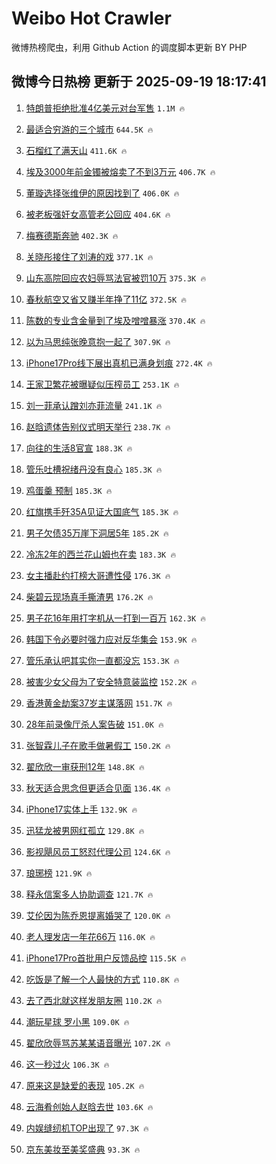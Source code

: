 # Weibo Hot Crawler 



微博热榜爬虫，利用 Github Action 的调度脚本更新 BY PHP 


## 微博今日热榜 更新于 2025-09-19 18:17:41 
1. [特朗普拒绝批准4亿美元对台军售](https://s.weibo.com/weibo?q=%23%E7%89%B9%E6%9C%97%E6%99%AE%E6%8B%92%E7%BB%9D%E6%89%B9%E5%87%864%E4%BA%BF%E7%BE%8E%E5%85%83%E5%AF%B9%E5%8F%B0%E5%86%9B%E5%94%AE%23&t=31&band_rank=1&Refer=top) `1.1M 🔥` 

1. [最适合穷游的三个城市](https://s.weibo.com/weibo?q=%E6%9C%80%E9%80%82%E5%90%88%E7%A9%B7%E6%B8%B8%E7%9A%84%E4%B8%89%E4%B8%AA%E5%9F%8E%E5%B8%82&t=31&band_rank=2&Refer=top) `644.5K 🔥` 

1. [石榴红了满天山](https://s.weibo.com/weibo?q=%23%E7%9F%B3%E6%A6%B4%E7%BA%A2%E4%BA%86%E6%BB%A1%E5%A4%A9%E5%B1%B1%23&t=31&band_rank=3&Refer=top) `411.6K 🔥` 

1. [埃及3000年前金镯被熔卖了不到3万元](https://s.weibo.com/weibo?q=%23%E5%9F%83%E5%8F%8A3000%E5%B9%B4%E5%89%8D%E9%87%91%E9%95%AF%E8%A2%AB%E7%86%94%E5%8D%96%E4%BA%86%E4%B8%8D%E5%88%B03%E4%B8%87%E5%85%83%23&t=31&band_rank=4&Refer=top) `406.7K 🔥` 

1. [董璇选择张维伊的原因找到了](https://s.weibo.com/weibo?q=%E8%91%A3%E7%92%87%E9%80%89%E6%8B%A9%E5%BC%A0%E7%BB%B4%E4%BC%8A%E7%9A%84%E5%8E%9F%E5%9B%A0%E6%89%BE%E5%88%B0%E4%BA%86&t=31&band_rank=5&Refer=top) `406.0K 🔥` 

1. [被老板强奸女高管老公回应](https://s.weibo.com/weibo?q=%23%E8%A2%AB%E8%80%81%E6%9D%BF%E5%BC%BA%E5%A5%B8%E5%A5%B3%E9%AB%98%E7%AE%A1%E8%80%81%E5%85%AC%E5%9B%9E%E5%BA%94%23&t=31&band_rank=6&Refer=top) `404.6K 🔥` 

1. [梅赛德斯奔驰](https://s.weibo.com/weibo?q=%E6%A2%85%E8%B5%9B%E5%BE%B7%E6%96%AF%E5%A5%94%E9%A9%B0&t=31&band_rank=7&Refer=top) `402.3K 🔥` 

1. [关晓彤接住了刘涛的戏](https://s.weibo.com/weibo?q=%E5%85%B3%E6%99%93%E5%BD%A4%E6%8E%A5%E4%BD%8F%E4%BA%86%E5%88%98%E6%B6%9B%E7%9A%84%E6%88%8F&t=31&band_rank=8&Refer=top) `377.1K 🔥` 

1. [山东高院回应农妇辱骂法官被罚10万](https://s.weibo.com/weibo?q=%23%E5%B1%B1%E4%B8%9C%E9%AB%98%E9%99%A2%E5%9B%9E%E5%BA%94%E5%86%9C%E5%A6%87%E8%BE%B1%E9%AA%82%E6%B3%95%E5%AE%98%E8%A2%AB%E7%BD%9A10%E4%B8%87%23&t=31&band_rank=9&Refer=top) `375.3K 🔥` 

1. [春秋航空又省又赚半年挣了11亿](https://s.weibo.com/weibo?q=%23%E6%98%A5%E7%A7%8B%E8%88%AA%E7%A9%BA%E5%8F%88%E7%9C%81%E5%8F%88%E8%B5%9A%E5%8D%8A%E5%B9%B4%E6%8C%A3%E4%BA%8611%E4%BA%BF%23&t=31&band_rank=10&Refer=top) `372.5K 🔥` 

1. [陈数的专业含金量到了埃及噌噌暴涨](https://s.weibo.com/weibo?q=%E9%99%88%E6%95%B0%E7%9A%84%E4%B8%93%E4%B8%9A%E5%90%AB%E9%87%91%E9%87%8F%E5%88%B0%E4%BA%86%E5%9F%83%E5%8F%8A%E5%99%8C%E5%99%8C%E6%9A%B4%E6%B6%A8&t=31&band_rank=11&Refer=top) `370.4K 🔥` 

1. [以为马思纯张晚意抱一起了](https://s.weibo.com/weibo?q=%E4%BB%A5%E4%B8%BA%E9%A9%AC%E6%80%9D%E7%BA%AF%E5%BC%A0%E6%99%9A%E6%84%8F%E6%8A%B1%E4%B8%80%E8%B5%B7%E4%BA%86&t=31&band_rank=12&Refer=top) `307.9K 🔥` 

1. [iPhone17Pro线下展出真机已满身划痕](https://s.weibo.com/weibo?q=%23iPhone17Pro%E7%BA%BF%E4%B8%8B%E5%B1%95%E5%87%BA%E7%9C%9F%E6%9C%BA%E5%B7%B2%E6%BB%A1%E8%BA%AB%E5%88%92%E7%97%95%23&t=31&band_rank=13&Refer=top) `272.4K 🔥` 

1. [王家卫繁花被曝疑似压榨员工](https://s.weibo.com/weibo?q=%E7%8E%8B%E5%AE%B6%E5%8D%AB%E7%B9%81%E8%8A%B1%E8%A2%AB%E6%9B%9D%E7%96%91%E4%BC%BC%E5%8E%8B%E6%A6%A8%E5%91%98%E5%B7%A5&t=31&band_rank=14&Refer=top) `253.1K 🔥` 

1. [刘一菲承认蹭刘亦菲流量](https://s.weibo.com/weibo?q=%23%E5%88%98%E4%B8%80%E8%8F%B2%E6%89%BF%E8%AE%A4%E8%B9%AD%E5%88%98%E4%BA%A6%E8%8F%B2%E6%B5%81%E9%87%8F%23&t=31&band_rank=15&Refer=top) `241.1K 🔥` 

1. [赵晗遗体告别仪式明天举行](https://s.weibo.com/weibo?q=%23%E8%B5%B5%E6%99%97%E9%81%97%E4%BD%93%E5%91%8A%E5%88%AB%E4%BB%AA%E5%BC%8F%E6%98%8E%E5%A4%A9%E4%B8%BE%E8%A1%8C%23&t=31&band_rank=16&Refer=top) `238.7K 🔥` 

1. [向往的生活8官宣](https://s.weibo.com/weibo?q=%23%E5%90%91%E5%BE%80%E7%9A%84%E7%94%9F%E6%B4%BB8%E5%AE%98%E5%AE%A3%23&t=31&band_rank=17&Refer=top) `188.3K 🔥` 

1. [管乐吐槽祝绪丹没有良心](https://s.weibo.com/weibo?q=%E7%AE%A1%E4%B9%90%E5%90%90%E6%A7%BD%E7%A5%9D%E7%BB%AA%E4%B8%B9%E6%B2%A1%E6%9C%89%E8%89%AF%E5%BF%83&t=31&band_rank=18&Refer=top) `185.3K 🔥` 

1. [鸡蛋羹 预制](https://s.weibo.com/weibo?q=%E9%B8%A1%E8%9B%8B%E7%BE%B9%20%E9%A2%84%E5%88%B6&t=31&band_rank=19&Refer=top) `185.3K 🔥` 

1. [红旗携手歼35A见证大国底气](https://s.weibo.com/weibo?q=%23%E7%BA%A2%E6%97%97%E6%90%BA%E6%89%8B%E6%AD%BC35A%E8%A7%81%E8%AF%81%E5%A4%A7%E5%9B%BD%E5%BA%95%E6%B0%94%23&t=31&band_rank=20&Refer=top) `185.3K 🔥` 

1. [男子欠债35万崖下洞居5年](https://s.weibo.com/weibo?q=%23%E7%94%B7%E5%AD%90%E6%AC%A0%E5%80%BA35%E4%B8%87%E5%B4%96%E4%B8%8B%E6%B4%9E%E5%B1%855%E5%B9%B4%23&t=31&band_rank=21&Refer=top) `185.2K 🔥` 

1. [冷冻2年的西兰花山姆也在卖](https://s.weibo.com/weibo?q=%23%E5%86%B7%E5%86%BB2%E5%B9%B4%E7%9A%84%E8%A5%BF%E5%85%B0%E8%8A%B1%E5%B1%B1%E5%A7%86%E4%B9%9F%E5%9C%A8%E5%8D%96%23&t=31&band_rank=22&Refer=top) `183.3K 🔥` 

1. [女主播赴约打榜大哥遭性侵](https://s.weibo.com/weibo?q=%23%E5%A5%B3%E4%B8%BB%E6%92%AD%E8%B5%B4%E7%BA%A6%E6%89%93%E6%A6%9C%E5%A4%A7%E5%93%A5%E9%81%AD%E6%80%A7%E4%BE%B5%23&t=31&band_rank=23&Refer=top) `176.3K 🔥` 

1. [柴碧云现场真手撕渣男](https://s.weibo.com/weibo?q=%E6%9F%B4%E7%A2%A7%E4%BA%91%E7%8E%B0%E5%9C%BA%E7%9C%9F%E6%89%8B%E6%92%95%E6%B8%A3%E7%94%B7&t=31&band_rank=24&Refer=top) `176.2K 🔥` 

1. [男子花16年用打字机从一打到一百万](https://s.weibo.com/weibo?q=%E7%94%B7%E5%AD%90%E8%8A%B116%E5%B9%B4%E7%94%A8%E6%89%93%E5%AD%97%E6%9C%BA%E4%BB%8E%E4%B8%80%E6%89%93%E5%88%B0%E4%B8%80%E7%99%BE%E4%B8%87&t=31&band_rank=25&Refer=top) `162.3K 🔥` 

1. [韩国下令必要时强力应对反华集会](https://s.weibo.com/weibo?q=%23%E9%9F%A9%E5%9B%BD%E4%B8%8B%E4%BB%A4%E5%BF%85%E8%A6%81%E6%97%B6%E5%BC%BA%E5%8A%9B%E5%BA%94%E5%AF%B9%E5%8F%8D%E5%8D%8E%E9%9B%86%E4%BC%9A%23&t=31&band_rank=26&Refer=top) `153.9K 🔥` 

1. [管乐承认吧其实你一直都没忘](https://s.weibo.com/weibo?q=%23%E7%AE%A1%E4%B9%90%E6%89%BF%E8%AE%A4%E5%90%A7%E5%85%B6%E5%AE%9E%E4%BD%A0%E4%B8%80%E7%9B%B4%E9%83%BD%E6%B2%A1%E5%BF%98%23&t=31&band_rank=27&Refer=top) `153.3K 🔥` 

1. [被害少女父母为了安全特意装监控](https://s.weibo.com/weibo?q=%23%E8%A2%AB%E5%AE%B3%E5%B0%91%E5%A5%B3%E7%88%B6%E6%AF%8D%E4%B8%BA%E4%BA%86%E5%AE%89%E5%85%A8%E7%89%B9%E6%84%8F%E8%A3%85%E7%9B%91%E6%8E%A7%23&t=31&band_rank=28&Refer=top) `152.2K 🔥` 

1. [香港黄金劫案37岁主谋落网](https://s.weibo.com/weibo?q=%23%E9%A6%99%E6%B8%AF%E9%BB%84%E9%87%91%E5%8A%AB%E6%A1%8837%E5%B2%81%E4%B8%BB%E8%B0%8B%E8%90%BD%E7%BD%91%23&t=31&band_rank=29&Refer=top) `151.7K 🔥` 

1. [28年前录像厅杀人案告破](https://s.weibo.com/weibo?q=%2328%E5%B9%B4%E5%89%8D%E5%BD%95%E5%83%8F%E5%8E%85%E6%9D%80%E4%BA%BA%E6%A1%88%E5%91%8A%E7%A0%B4%23&t=31&band_rank=30&Refer=top) `151.0K 🔥` 

1. [张智霖儿子在歌手做暑假工](https://s.weibo.com/weibo?q=%E5%BC%A0%E6%99%BA%E9%9C%96%E5%84%BF%E5%AD%90%E5%9C%A8%E6%AD%8C%E6%89%8B%E5%81%9A%E6%9A%91%E5%81%87%E5%B7%A5&t=31&band_rank=31&Refer=top) `150.2K 🔥` 

1. [翟欣欣一审获刑12年](https://s.weibo.com/weibo?q=%23%E7%BF%9F%E6%AC%A3%E6%AC%A3%E4%B8%80%E5%AE%A1%E8%8E%B7%E5%88%9112%E5%B9%B4%23&t=31&band_rank=32&Refer=top) `148.8K 🔥` 

1. [秋天适合思念但更适合见面](https://s.weibo.com/weibo?q=%23%E7%A7%8B%E5%A4%A9%E9%80%82%E5%90%88%E6%80%9D%E5%BF%B5%E4%BD%86%E6%9B%B4%E9%80%82%E5%90%88%E8%A7%81%E9%9D%A2%23&t=31&band_rank=33&Refer=top) `136.4K 🔥` 

1. [iPhone17实体上手](https://s.weibo.com/weibo?q=iPhone17%E5%AE%9E%E4%BD%93%E4%B8%8A%E6%89%8B&t=31&band_rank=34&Refer=top) `132.9K 🔥` 

1. [迅猛龙被男网红孤立](https://s.weibo.com/weibo?q=%E8%BF%85%E7%8C%9B%E9%BE%99%E8%A2%AB%E7%94%B7%E7%BD%91%E7%BA%A2%E5%AD%A4%E7%AB%8B&t=31&band_rank=35&Refer=top) `129.8K 🔥` 

1. [影视飓风员工怒怼代理公司](https://s.weibo.com/weibo?q=%23%E5%BD%B1%E8%A7%86%E9%A3%93%E9%A3%8E%E5%91%98%E5%B7%A5%E6%80%92%E6%80%BC%E4%BB%A3%E7%90%86%E5%85%AC%E5%8F%B8%23&t=31&band_rank=36&Refer=top) `124.6K 🔥` 

1. [琅琊榜](https://s.weibo.com/weibo?q=%E7%90%85%E7%90%8A%E6%A6%9C&t=31&band_rank=37&Refer=top) `121.9K 🔥` 

1. [释永信案多人协助调查](https://s.weibo.com/weibo?q=%23%E9%87%8A%E6%B0%B8%E4%BF%A1%E6%A1%88%E5%A4%9A%E4%BA%BA%E5%8D%8F%E5%8A%A9%E8%B0%83%E6%9F%A5%23&t=31&band_rank=38&Refer=top) `121.7K 🔥` 

1. [艾伦因为陈乔恩提离婚哭了](https://s.weibo.com/weibo?q=%E8%89%BE%E4%BC%A6%E5%9B%A0%E4%B8%BA%E9%99%88%E4%B9%94%E6%81%A9%E6%8F%90%E7%A6%BB%E5%A9%9A%E5%93%AD%E4%BA%86&t=31&band_rank=39&Refer=top) `120.0K 🔥` 

1. [老人理发店一年花66万](https://s.weibo.com/weibo?q=%23%E8%80%81%E4%BA%BA%E7%90%86%E5%8F%91%E5%BA%97%E4%B8%80%E5%B9%B4%E8%8A%B166%E4%B8%87%23&t=31&band_rank=40&Refer=top) `116.0K 🔥` 

1. [iPhone17Pro首批用户反馈品控](https://s.weibo.com/weibo?q=%23iPhone17Pro%E9%A6%96%E6%89%B9%E7%94%A8%E6%88%B7%E5%8F%8D%E9%A6%88%E5%93%81%E6%8E%A7%23&t=31&band_rank=41&Refer=top) `115.5K 🔥` 

1. [吃饭是了解一个人最快的方式](https://s.weibo.com/weibo?q=%E5%90%83%E9%A5%AD%E6%98%AF%E4%BA%86%E8%A7%A3%E4%B8%80%E4%B8%AA%E4%BA%BA%E6%9C%80%E5%BF%AB%E7%9A%84%E6%96%B9%E5%BC%8F&t=31&band_rank=42&Refer=top) `110.8K 🔥` 

1. [去了西北就这样发朋友圈](https://s.weibo.com/weibo?q=%E5%8E%BB%E4%BA%86%E8%A5%BF%E5%8C%97%E5%B0%B1%E8%BF%99%E6%A0%B7%E5%8F%91%E6%9C%8B%E5%8F%8B%E5%9C%88&t=31&band_rank=43&Refer=top) `110.2K 🔥` 

1. [潮玩星球 罗小黑](https://s.weibo.com/weibo?q=%E6%BD%AE%E7%8E%A9%E6%98%9F%E7%90%83%20%E7%BD%97%E5%B0%8F%E9%BB%91&t=31&band_rank=44&Refer=top) `109.0K 🔥` 

1. [翟欣欣辱骂苏某某语音曝光](https://s.weibo.com/weibo?q=%23%E7%BF%9F%E6%AC%A3%E6%AC%A3%E8%BE%B1%E9%AA%82%E8%8B%8F%E6%9F%90%E6%9F%90%E8%AF%AD%E9%9F%B3%E6%9B%9D%E5%85%89%23&t=31&band_rank=45&Refer=top) `107.2K 🔥` 

1. [这一秒过火](https://s.weibo.com/weibo?q=%E8%BF%99%E4%B8%80%E7%A7%92%E8%BF%87%E7%81%AB&t=31&band_rank=46&Refer=top) `106.3K 🔥` 

1. [原来这是缺爱的表现](https://s.weibo.com/weibo?q=%E5%8E%9F%E6%9D%A5%E8%BF%99%E6%98%AF%E7%BC%BA%E7%88%B1%E7%9A%84%E8%A1%A8%E7%8E%B0&t=31&band_rank=47&Refer=top) `105.2K 🔥` 

1. [云海肴创始人赵晗去世](https://s.weibo.com/weibo?q=%23%E4%BA%91%E6%B5%B7%E8%82%B4%E5%88%9B%E5%A7%8B%E4%BA%BA%E8%B5%B5%E6%99%97%E5%8E%BB%E4%B8%96%23&t=31&band_rank=48&Refer=top) `103.6K 🔥` 

1. [内娱缝纫机TOP出现了](https://s.weibo.com/weibo?q=%E5%86%85%E5%A8%B1%E7%BC%9D%E7%BA%AB%E6%9C%BATOP%E5%87%BA%E7%8E%B0%E4%BA%86&t=31&band_rank=49&Refer=top) `97.3K 🔥` 

1. [京东美妆至美奖盛典](https://s.weibo.com/weibo?q=%E4%BA%AC%E4%B8%9C%E7%BE%8E%E5%A6%86%E8%87%B3%E7%BE%8E%E5%A5%96%E7%9B%9B%E5%85%B8&t=31&band_rank=50&Refer=top) `93.3K 🔥` 

